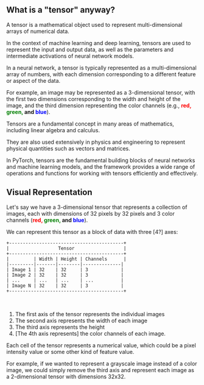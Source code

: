 ## What is a "tensor" anyway?

A tensor is a mathematical object used to represent multi-dimensional arrays of numerical data.

In the context of machine learning and deep learning, tensors are used to represent the input and output data, as well as the parameters and intermediate activations of neural network models.

In a neural network, a tensor is typically represented as a multi-dimensional array of numbers, with each dimension corresponding to a different feature or aspect of the data.

For example, an image may be represented as a 3-dimensional tensor, with the first two dimensions corresponding to the width and height of the image, and the third dimension representing the color channels (e.g., **<span style="color:red">red,</span> <span style="color:green">green,</span> and <span style="color:blue">blue</span>**).

Tensors are a fundamental concept in many areas of mathematics, including linear algebra and calculus.

They are also used extensively in physics and engineering to represent physical quantities such as vectors and matrices.

In PyTorch, tensors are the fundamental building blocks of neural networks and machine learning models, and the framework provides a wide range of operations and functions for working with tensors efficiently and effectively.

## Visual Representation

Let's say we have a 3-dimensional tensor that represents a collection of images, each with dimensions of 32 pixels by 32 pixels and 3 color channels (**<span style="color:red">red,</span> <span style="color:green">green,</span> and <span style="color:blue">blue</span>**).

We can represent this tensor as a block of data with three [4?] axes:

```
+------------------------------------------+
|                  Tensor                  |
+------------------------------------------+
|         | Width | Height | Channels      |
|---------|-------|--------|--------------|
| Image 1 | 32    | 32     | 3            |
| Image 2 | 32    | 32     | 3            |
| ...     | ...   | ...    | ...          |
| Image N | 32    | 32     | 3            |
+------------------------------------------+
```

<br>

1. The first axis of the tensor represents the individual images
2. The second axis represents the width of each image
3. The third axis represents the height
4. [The 4th axis represents] the color channels of each image.

Each cell of the tensor represents a numerical value, which could be a pixel intensity value or some other kind of feature value.

For example, if we wanted to represent a grayscale image instead of a color image, we could simply remove the third axis and represent each image as a 2-dimensional tensor with dimensions 32x32.
